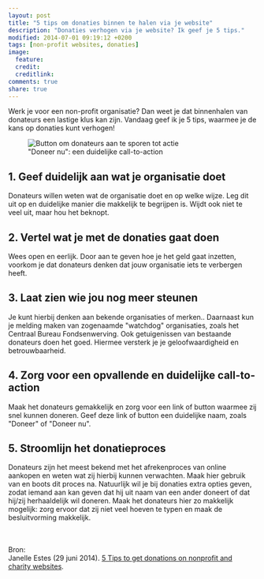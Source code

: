 ```yaml
---
layout: post
title: "5 tips om donaties binnen te halen via je website"
description: "Donaties verhogen via je website? Ik geef je 5 tips."
modified: 2014-07-01 09:19:12 +0200
tags: [non-profit websites, donaties]
image:
  feature: 
  credit: 
  creditlink: 
comments: true
share: true
---
```



Werk je voor een non-profit organisatie? Dan weet je dat binnenhalen
van donateurs een lastige klus kan zijn.
Vandaag geef ik je 5 tips, waarmee je de kans op donaties kunt
verhogen!

<figure class="floatright">
  <img src="/images/doneer.jpg" alt="Button om donateurs aan te sporen
  tot actie" >
  <figcaption>"Doneer nu": een duidelijke call-to-action</figcaption>
</figure>

<h2>1. Geef duidelijk aan wat je organisatie doet</h2>
Donateurs willen weten wat de organisatie doet en op welke
wijze. Leg dit uit op en duidelijke manier die makkelijk te begrijpen
is. Wijdt ook niet te veel uit, maar hou het beknopt.

<h2>2. Vertel wat je met de donaties gaat doen</h2>
Wees open en eerlijk. Door aan te geven hoe je het geld gaat inzetten, voorkom je dat
donateurs denken dat jouw organisatie iets te verbergen heeft.

<h2>3. Laat zien wie jou nog meer steunen</h2>
Je kunt hierbij denken aan bekende organisaties of merken.. Daarnaast
kun je melding maken van zogenaamde "watchdog" organisaties, zoals het
Centraal Bureau Fondsenwerving. Ook getuigenissen van bestaande
donateurs doen het goed.
Hiermee versterk je je geloofwaardigheid en betrouwbaarheid.

<h2>4. Zorg voor een opvallende en duidelijke call-to-action</h2>
Maak het donateurs gemakkelijk en zorg voor een link of button waarmee
zij snel kunnen doneren. Geef deze link of button een duidelijke naam,
zoals "Doneer" of "Doneer nu".

<h2>5. Stroomlijn het donatieproces</h2>
Donateurs zijn het meest bekend met het afrekenproces van online
aankopen en weten wat zij hierbij kunnen verwachten. Maak hier gebruik
van en boots dit proces na.
Natuurlijk wil je bij donaties extra opties geven, zodat iemand
aan kan geven dat hij uit naam van een ander doneert of dat hij/zij
herhaaldelijk wil doneren. Maak het donateurs hier zo makkelijk
mogelijk: zorg ervoor dat zij niet veel hoeven te typen en maak de
besluitvorming makkelijk.

<br><br>
Bron:<br>
Janelle Estes (29 juni 2014). <a href="http://www.nngroup.com/articles/donations-nonprofit-charity-online/?utm_source=Alertbox&utm_campaign=91a0132179-Alertbox_email_06_30_2014&utm_medium=email&utm_term=0_7f29a2b335-91a0132179-40144669">5 Tips to get donations on nonprofit and charity
websites</a>.
